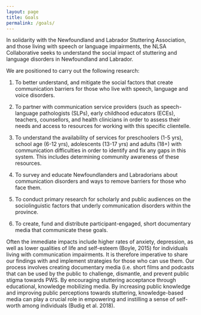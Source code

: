```yaml
---
layout: page
title: Goals
permalink: /goals/
---
```


In solidarity with the Newfoundland and Labrador Stuttering Association, and those living with speech or language impairments, the NLSA Collaborative seeks to understand the social impact of stuttering and language disorders in Newfoundland and Labrador.

We are positioned to carry out the following research:

1. To better understand, and mitigate the social factors that create communication barriers for those who live with speech, language and voice disorders.

2. To partner with communication service providers (such as speech-language pathologists (SLPs), early childhood educators (ECEs), teachers, counsellors, and health clinicians in order to assess their needs and access to resources for working with this specific clientelle.

3. To understand the availability of services for preschoolers (1-5 yrs), school age (6-12 yrs), adolescents (13-17 yrs) and adults (18+) with communication difficulties in order to identify and fix any gaps in this system. This includes determining community awareness of these resources.

4. To survey and educate Newfoundlanders and Labradorians about communication disorders and ways to remove barriers for those who face them.

5. To conduct primary research for scholarly and public audiences on the sociolinguistic factors that underly communication disorders within the province.

6. To create, fund and distribute participant-engaged, short documentary media that communicate these goals.

Often the immediate impacts include higher rates of anxiety, depression, as well as lower qualities of life and self-esteem (Boyle, 2015) for individuals living with communication impairments. It is therefore imperative to share our findings with
and implement strategies for those who can use them. Our process involves creating documentary media (i.e. short films and podcasts that can be used by the public to challenge, dismantle, and prevent public stigma towards PWS. By encouraging stuttering acceptance through educational, knowledge mobilizing media. By increasing public knowledge and improving public perceptions towards stuttering, knowledge-based media can play a crucial role in empowering and instilling a sense
of self-worth among individuals (Budig et al. 2018). 
